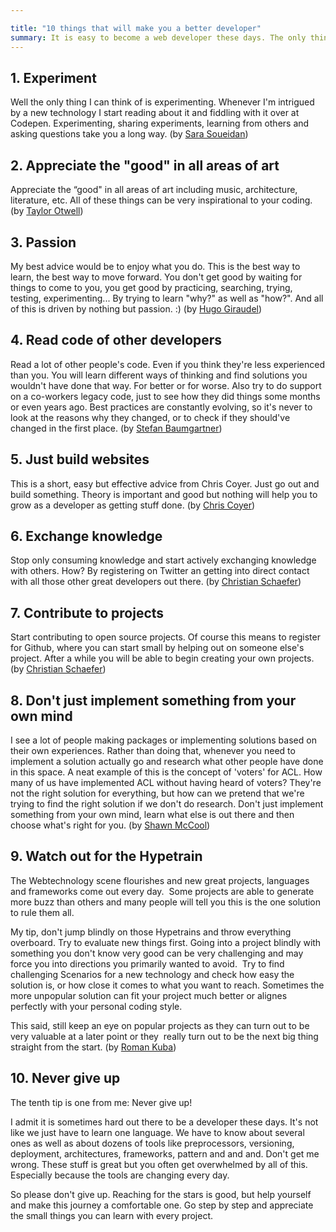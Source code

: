```yaml
---

title: "10 things that will make you a better developer"
summary: It is easy to become a web developer these days. The only things you need is a computer and Internet. But I believe there is big difference between a developer and a good one. Good developers are like little heroes. They are awesome in what they do and are there when you need them. A real benefit to our world and definetely someone you can look up to! I believe everyone can make this step and start being a better developer today. This is why I asked great developers from all around the world what they think makes someone a really good developer.
---
```


## 1. Experiment 

Well the only thing I can think of is experimenting.
Whenever I'm intrigued by a new technology I start reading about it and fiddling with
it over at Codepen. Experimenting, sharing experiments, learning from others and asking questions take you a long way. (by [Sara Soueidan](http://sarasoueidan.com/))

## 2. Appreciate the "good" in all areas of art

Appreciate the “good" in all areas of art including music, architecture, literature, etc. All of these things can be very inspirational to your coding. (by [Taylor Otwell](http://taylorotwell.com/))

## 3. Passion 

My best advice would be to enjoy what you do. This is the best way to learn, the best way to move forward. You don't get good by waiting for things to come to you, you get good by practicing, searching, trying, testing, experimenting... By trying to learn "why?" as well as "how?".
And all of this is driven by nothing but passion. :) (by [Hugo Giraudel](http://hugogiraudel.com/))

## 4. Read code of other developers
Read a lot of other people's code. Even if you think they're less experienced than you. You will learn different ways of thinking and find solutions you wouldn't have done that way. For better or for worse. Also try to do support on a co-workers legacy code, just to see how they did things some months or even years ago. Best practices are constantly evolving, so it's never to look at the reasons why they changed, or to check if they should've changed in the first place. (by [Stefan Baumgartner](http://fettblog.eu/))

## 5. Just build websites
This is a short, easy but effective advice from Chris Coyer. Just go out and build something. Theory is important and good but nothing will help you to grow as a developer as getting stuff done. (by [Chris Coyer](http://css-tricks.com/))

## 6. Exchange knowledge
Stop only consuming knowledge and start actively exchanging knowledge with others. How? By registering on Twitter an getting into direct contact with all those other great developers out there. (by [Christian Schaefer](https://twitter.com/derSchepp))

## 7. Contribute to projects 
Start contributing to open source projects. Of course this means to register for Github, where you can start small by helping out on someone else's project. After a while you will be able to begin creating your own projects. (by [Christian Schaefer](https://twitter.com/derSchepp))


## 8. Don't just implement something from your own mind

I see a lot of people making packages or implementing solutions based
on their own experiences. Rather than doing that, whenever you need to
implement a solution actually go and research what other people have
done in this space. A neat example of this is the concept of 'voters'
for ACL. How many of us have implemented ACL without having heard of
voters? They're not the right solution for everything, but how can we
pretend that we're trying to find the right solution if we don't do
research. Don't just implement something from your own mind, learn
what else is out there and then choose what's right for you. (by [Shawn McCool](http://shawnmc.cool/))

## 9. Watch out for the Hypetrain

The Webtechnology scene flourishes and new great projects, languages and frameworks come out every day. 
Some projects are able to generate more buzz than others and many people will tell you
this is the one solution to rule them all.

My tip, don't jump blindly on those Hypetrains and throw everything overboard.
Try to evaluate new things first. Going into a project blindly with something you don't know very good can
be very challenging and may force you into directions you primarily wanted to avoid. 
Try to find challenging Scenarios for a new technology and check how easy the solution is, or how close it comes to what you want to reach.
Sometimes the more unpopular solution can fit your project much better or alignes 
perfectly with your personal coding style.

This said, still keep an eye on popular projects as they can turn out to be very valuable at a later point or they 
really turn out to be the next big thing straight from the start. (by [Roman Kuba](http://codebryo.com/))

## 10. Never give up

The tenth tip is one from me: Never give up!

I admit it is sometimes hard out there to be a developer these days. It's not like we just have to learn one language. We have to know about several ones as well as about dozens of tools like preprocessors, versioning, deployment, architectures, frameworks, pattern and and and. Don't get me wrong. These stuff is great but you often get overwhelmed by all of this. Especially because the tools are changing every day.

So please don't give up. Reaching for the stars is good, but help yourself and make this journey a comfortable one. Go step by step and appreciate the small things you can learn with every project.
